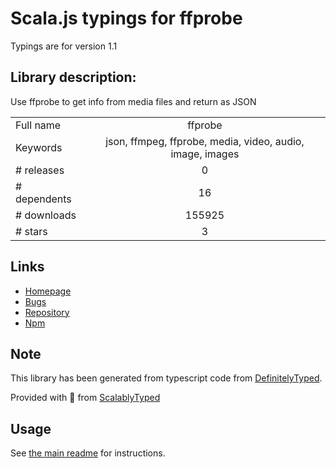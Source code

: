 
# Scala.js typings for ffprobe

Typings are for version 1.1

## Library description:
Use ffprobe to get info from media files and return as JSON

|                    |                 |
| ------------------ | :-------------: |
| Full name          | ffprobe |
| Keywords           | json, ffmpeg, ffprobe, media, video, audio, image, images |
| # releases         | 0 |
| # dependents       | 16 |
| # downloads        | 155925 |
| # stars            | 3 |

## Links
- [Homepage](https://github.com/eugeneware/ffprobe#readme)
- [Bugs](https://github.com/eugeneware/ffprobe/issues)
- [Repository](https://github.com/eugeneware/ffprobe)
- [Npm](https://www.npmjs.com/package/ffprobe)
    


## Note
This library has been generated from typescript code from [DefinitelyTyped](https://definitelytyped.org).

Provided with :purple_heart: from [ScalablyTyped](https://github.com/oyvindberg/ScalablyTyped)

## Usage
See [the main readme](../../readme.md) for instructions.


